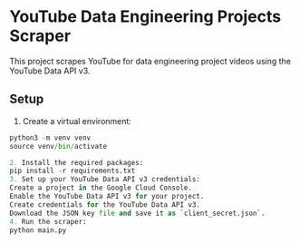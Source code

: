 # YouTube Data Engineering Projects Scraper

This project scrapes YouTube for data engineering project videos using the YouTube Data API v3.

## Setup

1. Create a virtual environment:
```python
python3 -m venv venv
source venv/bin/activate

2. Install the required packages:
pip install -r requirements.txt
3. Set up your YouTube Data API v3 credentials:
Create a project in the Google Cloud Console.
Enable the YouTube Data API v3 for your project.
Create credentials for the YouTube Data API v3.
Download the JSON key file and save it as `client_secret.json`.
4. Run the scraper:
python main.py